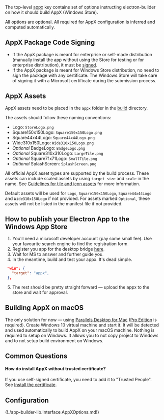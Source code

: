 The top-level [appx](configuration.md#Configuration-appx) key contains set of options instructing electron-builder on how it should build AppX (Windows Store).

All options are optional. All required for AppX configuration is inferred and computed automatically.

## AppX Package Code Signing

* If the AppX package is meant for enterprise or self-made distribution (manually install the app without using the Store for testing or for enterprise distribution), it must be [signed](./code-signing.md).
* If the AppX package is meant for Windows Store distribution, no need to sign the package with any certificate. The Windows Store will take care of signing it with a Microsoft certificate during the submission process.

## AppX Assets

AppX assets need to be placed in the `appx` folder in the [build](configuration.md#MetadataDirectories-buildResources) directory.

The assets should follow these naming conventions:

- Logo: `StoreLogo.png`
- Square150x150Logo: `Square150x150Logo.png`
- Square44x44Logo: `Square44x44Logo.png`
- Wide310x150Logo: `Wide310x150Logo.png`
- *Optional* BadgeLogo: `BadgeLogo.png`
- *Optional* Square310x310Logo: `LargeTile.png`
- *Optional* Square71x71Logo: `SmallTile.png`
- *Optional* SplashScreen: `SplashScreen.png`

All official AppX asset types are supported by the build process. These assets can include scaled assets by using `target size` and `scale` in the name.
See [Guidelines for tile and icon assets](https://docs.microsoft.com/en-us/windows/uwp/controls-and-patterns/tiles-and-notifications-app-assets) for more information.

Default assets will be used for `Logo`, `Square150x150Logo`, `Square44x44Logo` and `Wide310x150Logo` if not provided. For assets marked `Optional`, these assets will not be listed in the manifest file if not provided.

## How to publish your Electron App to the Windows App Store

1. You'll need a microsoft developer account (pay some small fee). Use your favourite search engine to find the registration form.
2. Register you app for the desktop bridge [here](https://developer.microsoft.com/en-us/windows/projects/campaigns/desktop-bridge).
3. Wait for MS to answer and further guide you.
4. In the meantime, build and test your appx. It's dead simple.

  ```json
   "win": {
     "target": "appx",
   },
   ```
5. The rest should be pretty straight forward — upload the appx to the store and wait for approval.

## Building AppX on macOS

The only solution for now — using [Parallels Desktop for Mac](http://www.parallels.com/products/desktop/) ([Pro Edition](https://forum.parallels.com/threads/prlctl-is-now-a-pro-or-business-version-tool-only.330290/) is required). Create Windows 10 virtual machine and start it. It will be detected and used automatically to build AppX on your macOS machine. Nothing is required to setup on Windows. It allows you to not copy project to Windows and to not setup build environment on Windows.

## Common Questions
#### How do install AppX without trusted certificate?

If you use self-signed certificate, you need to add it to "Trusted People". See [Install the certificate](https://stackoverflow.com/a/24372483/1910191).

## Configuration

{!./app-builder-lib.Interface.AppXOptions.md!}